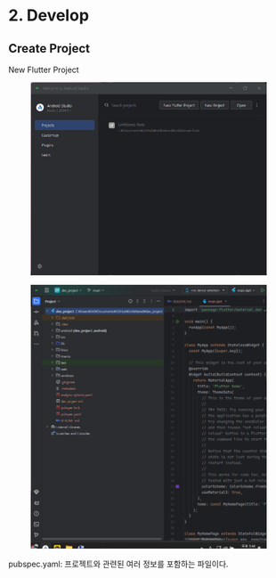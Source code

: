 # 2. Develop

## Create Project

New Flutter Project

<figure><img src="../../../../.gitbook/assets/image (8).png" alt=""><figcaption></figcaption></figure>

<figure><img src="../../../../.gitbook/assets/image (9).png" alt=""><figcaption></figcaption></figure>

pubspec.yaml: 프로젝트와 관련된 여러 정보를 포함하는 파일이다.

